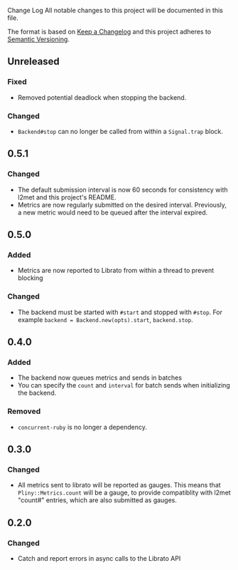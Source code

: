 Change Log
All notable changes to this project will be documented in this file.

The format is based on [Keep a Changelog](http://keepachangelog.com/)
and this project adheres to [Semantic Versioning](http://semver.org/).

## Unreleased

### Fixed

- Removed potential deadlock when stopping the backend.

### Changed

- `Backend#stop` can no longer be called from within a `Signal.trap` block.

## 0.5.1

### Changed

- The default submission interval is now 60 seconds for consistency with
  l2met and this project's README.
- Metrics are now regularly submitted on the desired interval. Previously,
  a new metric would need to be queued after the interval expired.

## 0.5.0

### Added

- Metrics are now reported to Librato from within a thread to prevent blocking

### Changed

- The backend must be started with `#start` and stopped with `#stop`. For example
  `backend = Backend.new(opts).start`, `backend.stop`.

## 0.4.0

### Added

- The backend now queues metrics and sends in batches
- You can specify the `count` and `interval` for batch sends when initializing
  the backend.

### Removed

- `concurrent-ruby` is no longer a dependency.

## 0.3.0

### Changed

- All metrics sent to librato will be reported as gauges. This means that
  `Pliny::Metrics.count` will be a gauge, to provide compatiblity with l2met
  "count#" entries, which are also submitted as gauges.

## 0.2.0

### Changed

- Catch and report errors in async calls to the Librato API
